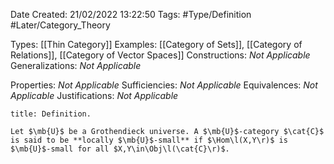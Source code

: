 <div class="topSpace"></div>

Date Created: 21/02/2022 13:22:50
Tags: #Type/Definition #Later/Category_Theory

Types: [[Thin Category]]
Examples: [[Category of Sets]], [[Category of Relations]], [[Category of Vector Spaces]]
Constructions: <i>Not Applicable</i>
Generalizations: <i>Not Applicable</i>

Properties: <i>Not Applicable</i>
Sufficiencies: <i>Not Applicable</i>
Equivalences: <i>Not Applicable</i>
Justifications: <i>Not Applicable</i>

``` ad-Definition
title: Definition.

Let $\mb{U}$ be a Grothendieck universe. A $\mb{U}$-category $\cat{C}$ is said to be **locally $\mb{U}$-small** if $\Hom\l(X,Y\r)$ is $\mb{U}$-small for all $X,Y\in\Obj\l(\cat{C}\r)$.
